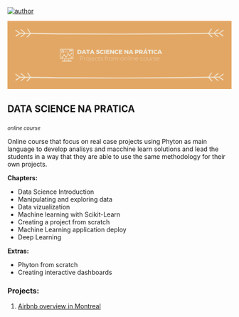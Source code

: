 [![author](https://img.shields.io/badge/author-aagalperin-orange.svg)](https://www.linkedin.com/in/adrianagalperin) 
<p align="center">
  <img src="banner_ds.png" >
</p>

## DATA SCIENCE NA PRATICA
<sub> *online course* </sub>

Online course that focus on real case projects using Phyton as main language to develop analisys and macchine learn solutions and lead the students in a way that they are able to use the same methodology for their own projects.

**Chapters:**
* Data Science Introduction
* Manipulating and exploring data
* Data vizualization
* Machine learning with Scikit-Learn
* Creating a project from scratch
* Machine Learning application deploy
* Deep Learning

**Extras:**
* Phyton from scratch
* Creating interactive dashboards

### Projects:
1. [Airbnb overview in Montreal](https://github.com/aagalperin/data_science_na_pratica/blob/master/airbnb_overview_montreal.ipynb)
